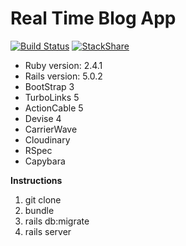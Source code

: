 # Real Time Blog App

[![Build Status](https://semaphoreci.com/api/v1/priom/realtimeblog/branches/master/shields_badge.svg)](https://semaphoreci.com/priom/realtimeblog)
[![StackShare](https://img.shields.io/badge/tech-stack-0690fa.svg?style=flat)](https://stackshare.io/priom/rails5stack)

* Ruby version: 2.4.1
* Rails version: 5.0.2
* BootStrap 3
* TurboLinks 5
* ActionCable 5
* Devise 4
* CarrierWave
* Cloudinary
* RSpec
* Capybara

**Instructions**
1. git clone
2. bundle
3. rails db:migrate
4. rails server